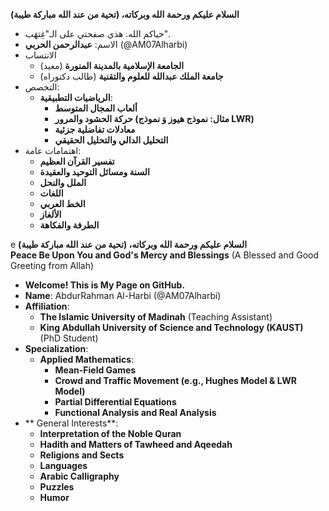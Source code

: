 
**السلام عليكم ورحمة الله وبركاته، (تحية من عند الله مباركة طيبة)**

- حياكم الله. هذي صفحتي على الـ"غِتهَب".
- الاسم: **عبدالرحمن الحربي** (@AM07Alharbi)
- الانتساب
  * **الجامعة الإسلامية بالمدينة المنورة** (معيد)
  * **جامعة الملك عبدالله للعلوم والتقنية** (طالب دكتوراه)
- التخصص:
  * **الرياضيات التطبيقية**:
    + **ألعاب المجال المتوسط**
    + **حركة الحشود والمرور (مثال: نموذج هيوز وَ نموذج LWR)**
    + **معادلات تفاضلية جزئية**
    + **التحليل الدالي والتحليل الحقيقي**
 - اهتمامات عامة:
   * **تفسير القرآن العظيم**
   * **السنة ومسائل التوحيد والعقيدة**
   * **الملل والنحل**
   * **اللغات**
   * **الخط العربي**
   * **الألغاز**
   * **الطرفة والفكاهة**



<div dir="ltr">
 
 e **السلام عليكم ورحمة الله وبركاته، (تحية من عند الله مباركة طيبة)** <br>
**Peace Be Upon You and God's Mercy and Blessings** (A Blessed and Good Greeting from Allah)

- **Welcome! This is My Page on GitHub.**
- **Name**: AbdurRahman Al-Harbi (@AM07Alharbi)
- **Affiliation**:
  * **The Islamic University of Madinah** (Teaching Assistant)
  * **King Abdullah University of Science and Technology (KAUST)** (PhD Student)
- **Specialization**:
  * **Applied Mathematics**:
    + **Mean-Field Games**
    + **Crowd and Traffic Movement (e.g., Hughes Model & LWR Model)**
    + **Partial Differential Equations**
    + **Functional Analysis and Real Analysis**
- ** General Interests**:
  * **Interpretation of the Noble Quran**
  * **Hadith and Matters of Tawheed and Aqeedah**
  * **Religions and Sects**
  * **Languages**
  * **Arabic Calligraphy**
  * **Puzzles**
  * **Humor**
    
</div>

<!---
AM07Alharbi/AM07Alharbi is a ✨ special ✨ repository because its `README.md` (this file) appears on your GitHub profile.
You can click the Preview link to take a look at your changes.
--->
